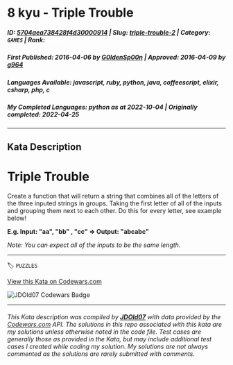 # 8 kyu - Triple Trouble

##### **ID**: [5704aea738428f4d30000914](https://www.codewars.com/kata/5704aea738428f4d30000914) | **Slug**: [triple-trouble-2](https://www.codewars.com/kata/5704aea738428f4d30000914) | **Category**: `GAMES` | **Rank**: <span style="color:white">8 kyu</span>

##### **First Published**: 2016-04-06 ***by*** [G0ldenSp00n](https://www.codewars.com/users/G0ldenSp00n) | **Approved**: 2016-04-09 ***by*** [g964](https://www.codewars.com/users/g964)

##### **Languages Available**: javascript, ruby, python, java, coffeescript, elixir, csharp, php, c

##### **My Completed Languages**: python ***as at*** 2022-10-04 | **Originally completed**: 2022-04-25

---

## Kata Description


# Triple Trouble



Create a function that will return a string that combines all of the letters of the three inputed strings in groups.  Taking the first letter of all of the inputs and grouping them next to each other.  Do this for every letter, see example below!



**E.g. Input: "aa", "bb" , "cc" => Output: "abcabc"** 



*Note: You can expect all of the inputs to be the same length.*



---


🏷 `PUZZLES`


[View this Kata on Codewars.com](https://www.codewars.com/kata/5704aea738428f4d30000914)

![](https://www.codewars.com/users/jdold07/badges/large "JDOld07 Codewars Badge")

---

###### *This Kata description was compiled by [**JDOld07**](https://tpstech.dev) with data provided by the [Codewars.com](https://www.codewars.com) API.  The solutions in this repo associated with this kata are my solutions unless otherwise noted in the code file.  Test cases are generally those as provided in the Kata, but may include additional test cases I created while coding my solution.  My solutions are not always commented as the solutions are rarely submitted with comments.*
